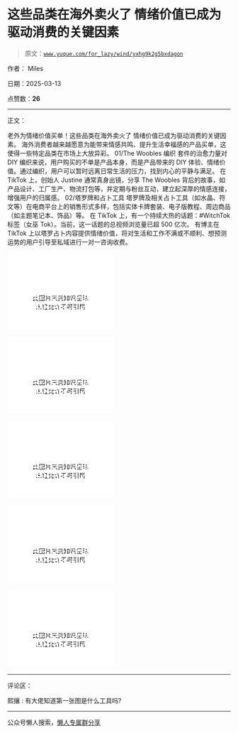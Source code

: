 # 这些品类在海外卖火了 情绪价值已成为驱动消费的关键因素

> 原文：[`www.yuque.com/for_lazy/wind/yxhg9k2g5bxdagon`](https://www.yuque.com/for_lazy/wind/yxhg9k2g5bxdagon)

作者： Miles

日期：2025-03-13

点赞数：**26**

* * *

正文：

老外为情绪价值买单！这些品类在海外卖火了 情绪价值已成为驱动消费的关键因素。
海外消费者越来越愿意为能带来情感共鸣、提升生活幸福感的产品买单，这使得一些特定品类在市场上大放异彩。 01/The Woobles 编织
套件的治愈力量对 DIY 编织来说，用户购买的不单是产品本身，而是产品带来的 DIY 体验、情绪价值。通过编织，用户可以暂时远离日常生活的压力，找到内心的平静与满足。
在 TikTok 上，创始人 Justine 通常真身出镜，分享 The
Woobles 背后的故事，如产品设计、工厂生产、物流打包等，并定期与粉丝互动，建立起深厚的情感连接，增强用户的归属感。 02/塔罗牌和占卜工具
塔罗牌及相关占卜工具（如水晶、符文等）在电商平台上的销售形式多样，包括实体卡牌套装、电子版教程、周边商品（如主题笔记本、饰品）等。 在 TikTok
上，有一个持续大热的话题：#WitchTok 标签（女巫 Tok）。当前，这一话题的总视频浏览量已超 500 亿次。
有博主在 TikTok 上以塔罗占卜内容提供情绪价值，将对生活和工作不满或不顺利、想预测运势的用户引导至私域进行一对一咨询收费。

![](img/291ecefa34f84bca90c9104d87c7b03e.png "None")

![](img/7c2561a720c8407200afc2ad7c17ec69.png "None")

![](img/f6f9b0baedd95c0f3820a05e6657e062.png "None")

![](img/858c917261171529b1faf13097b9acec.png "None")

![](img/ff464424586c6537518136d9a4129dd3.png "None")

* * *

评论区：

熙攘 : 有大佬知道第一张图是什么工具吗?

* * *

公众号懒人搜索，[懒人专属群分享](https://lazybook.fun/#/blog/group)